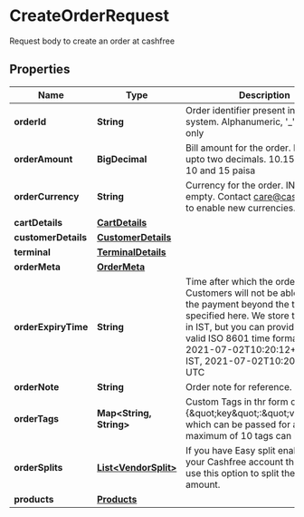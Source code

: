

# CreateOrderRequest

Request body to create an order at cashfree

## Properties

| Name | Type | Description | Notes |
|------------ | ------------- | ------------- | -------------|
|**orderId** | **String** | Order identifier present in your system. Alphanumeric, &#39;_&#39; and &#39;-&#39; only |  [optional] |
|**orderAmount** | **BigDecimal** | Bill amount for the order. Provide upto two decimals. 10.15 means Rs 10 and 15 paisa |  |
|**orderCurrency** | **String** | Currency for the order. INR if left empty. Contact care@cashfree.com to enable new currencies. |  |
|**cartDetails** | [**CartDetails**](CartDetails.md) |  |  [optional] |
|**customerDetails** | [**CustomerDetails**](CustomerDetails.md) |  |  |
|**terminal** | [**TerminalDetails**](TerminalDetails.md) |  |  [optional] |
|**orderMeta** | [**OrderMeta**](OrderMeta.md) |  |  [optional] |
|**orderExpiryTime** | **String** | Time after which the order expires. Customers will not be able to make the payment beyond the time specified here. We store timestamps in IST, but you can provide them in a valid ISO 8601 time format. Example 2021-07-02T10:20:12+05:30 for IST, 2021-07-02T10:20:12Z for UTC |  [optional] |
|**orderNote** | **String** | Order note for reference. |  [optional] |
|**orderTags** | **Map&lt;String, String&gt;** | Custom Tags in thr form of {\&quot;key\&quot;:\&quot;value\&quot;} which can be passed for an order. A maximum of 10 tags can be added |  [optional] |
|**orderSplits** | [**List&lt;VendorSplit&gt;**](VendorSplit.md) | If you have Easy split enabled in your Cashfree account then you can use this option to split the order amount. |  [optional] |
|**products** | [**Products**](Products.md) |  |  [optional] |



